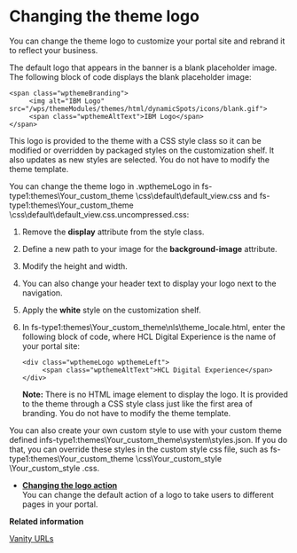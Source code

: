 # Changing the theme logo

You can change the theme logo to customize your portal site and rebrand it to reflect your business.

The default logo that appears in the banner is a blank placeholder image. The following block of code displays the blank placeholder image:

```
<span class="wpthemeBranding">
     <img alt="IBM Logo" src="/wps/themeModules/themes/html/dynamicSpots/icons/blank.gif">
     <span class="wpthemeAltText">IBM Logo</span>
</span>
```

This logo is provided to the theme with a CSS style class so it can be modified or overridden by packaged styles on the customization shelf. It also updates as new styles are selected. You do not have to modify the theme template.

You can change the theme logo in .wpthemeLogo in fs-type1:themes\\Your\_custom\_theme \\css\\default\\default\_view.css and fs-type1:themes\\Your\_custom\_theme \\css\\default\\default\_view.css.uncompressed.css:

1.  Remove the **display** attribute from the style class.

2.  Define a new path to your image for the **background-image** attribute.

3.  Modify the height and width.

4.  You can also change your header text to display your logo next to the navigation.
5.  Apply the **white** style on the customization shelf.

6.  In fs-type1:themes\\Your\_custom\_theme\\nls\\theme\_locale.html, enter the following block of code, where HCL Digital Experience is the name of your portal site:

    ```
    <div class="wpthemeLogo wpthemeLeft">
         <span class="wpthemeAltText">HCL Digital Experience</span>
    </div>
    ```

    **Note:** There is no HTML image element to display the logo. It is provided to the theme through a CSS style class just like the first area of branding. You do not have to modify the theme template.


You can also create your own custom style to use with your custom theme defined infs-type1:themes\\Your\_custom\_theme\\system\\styles.json. If you do that, you can override these styles in the custom style css file, such as fs-type1:themes\\Your\_custom\_theme \\css\\Your\_custom\_style \\Your\_custom\_style .css.

-   **[Changing the logo action](../dev-theme/themeopt_change_logo_action.md)**  
 You can change the default action of a logo to take users to different pages in your portal.


**Related information**  


[Vanity URLs](../wcm/vanity_urls.md)

